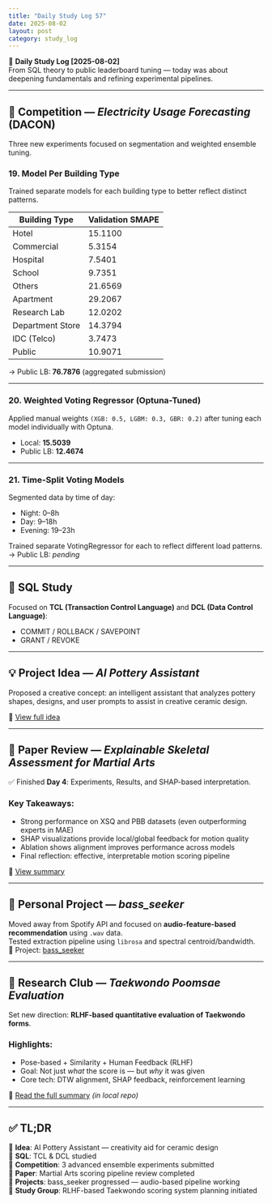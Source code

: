 ```yaml
---
title: "Daily Study Log 57"
date: 2025-08-02
layout: post
category: study_log
---
```


🧠 **Daily Study Log [2025-08-02]**  
From SQL theory to public leaderboard tuning — today was about deepening fundamentals and refining experimental pipelines.

---

## 🧪 Competition — *Electricity Usage Forecasting* (DACON)

Three new experiments focused on segmentation and weighted ensemble tuning.

### 19. Model Per Building Type
Trained separate models for each building type to better reflect distinct patterns.

| Building Type | Validation SMAPE |
|---------------|------------------|
| Hotel         | 15.1100          |
| Commercial    | 5.3154           |
| Hospital      | 7.5401           |
| School        | 9.7351           |
| Others        | 21.6569          |
| Apartment     | 29.2067          |
| Research Lab  | 12.0202          |
| Department Store | 14.3794       |
| IDC (Telco)   | 3.7473           |
| Public        | 10.9071          |

→ Public LB: **76.7876** (aggregated submission)

---

### 20. Weighted Voting Regressor (Optuna-Tuned)

Applied manual weights `(XGB: 0.5, LGBM: 0.3, GBR: 0.2)` after tuning each model individually with Optuna.

- Local: **15.5039**  
- Public LB: **12.4674**

---

### 21. Time-Split Voting Models

Segmented data by time of day:  
- Night: 0–8h  
- Day: 9–18h  
- Evening: 19–23h  

Trained separate VotingRegressor for each to reflect different load patterns.  
→ Public LB: *pending*

---

## 📝 SQL Study

Focused on **TCL (Transaction Control Language)** and **DCL (Data Control Language)**:  
- COMMIT / ROLLBACK / SAVEPOINT  
- GRANT / REVOKE

---

## 💡 Project Idea — *AI Pottery Assistant*

Proposed a creative concept: an intelligent assistant that analyzes pottery shapes, designs, and user prompts to assist in creative ceramic design.

🔗 [View full idea](https://github.com/hojjang98/ideas/blob/main/fun/AI_pottery%20assistant.md)

---

## 📄 Paper Review — *Explainable Skeletal Assessment for Martial Arts*

✅ Finished **Day 4**: Experiments, Results, and SHAP-based interpretation.

### Key Takeaways:
- Strong performance on XSQ and PBB datasets (even outperforming experts in MAE)
- SHAP visualizations provide local/global feedback for motion quality
- Ablation shows alignment improves performance across models
- Final reflection: effective, interpretable motion scoring pipeline

🔗 [View summary](https://github.com/hojjang98/Paper-Review/blob/main/vision/04_explainable_martial_arts_eval/summary.md)

---

## 🧪 Personal Project — *bass_seeker*

Moved away from Spotify API and focused on **audio-feature-based recommendation** using `.wav` data.  
Tested extraction pipeline using `librosa` and spectral centroid/bandwidth.  
📍 Project: [bass_seeker](https://github.com/hojjang98/ML-Projects/tree/main/bass_seeker)

---

## 🤝 Research Club — *Taekwondo Poomsae Evaluation*

Set new direction: **RLHF-based quantitative evaluation of Taekwondo forms**.

### Highlights:
- Pose-based + Similarity + Human Feedback (RLHF)
- Goal: Not just *what* the score is — but *why* it was given
- Core tech: DTW alignment, SHAP feedback, reinforcement learning

📌 [Read the full summary](#) *(in local repo)*

---

## ✅ TL;DR

📍 **Idea**: AI Pottery Assistant — creativity aid for ceramic design  
📍 **SQL**: TCL & DCL studied  
📍 **Competition**: 3 advanced ensemble experiments submitted  
📍 **Paper**: Martial Arts scoring pipeline review completed  
📍 **Projects**: bass_seeker progressed — audio-based pipeline working  
📍 **Study Group**: RLHF-based Taekwondo scoring system planning initiated
